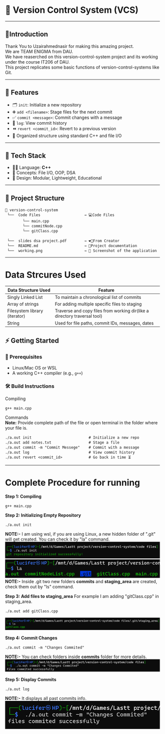 # 🔄 Version Control System (VCS)
----

## 📌Introduction

Thank You to Uzairahmednasir for making this amazing project.  
We are TEAM ENIGMA from DAU.  
We have reaserched on this version-control-system project and its working under the course IT206 of DAU.  
This project replicates some basic functions of version-control-systems like Git.  

---

## 🚀 Features

- 🗂️ `init`: Initialize a new repository
- ➕ `add <filename>`: Stage files for the next commit
- ✅ `commit <message>`: Commit changes with a message
- 📜 `log`: View commit history
- ⏪ `revert <commit_id>`: Revert to a previous version
- 🧱 Organized structure using standard C++ and file I/O
---

## 🧰 Tech Stack

- 👨‍💻 Language: **C++**
- 📁 Concepts: File I/O, OOP, DSA
- 🧠 Design: Modular, Lightweight, Educational

---

## 📁 Project Structure
```
🔄 version-control-system
 └──  Code Files                    → 💻Code Files 
        └── main.cpp
        └── commitNode.cpp
        └── gitClass.cpp

 └──  slides dsa project.pdf        → ❤️‍🔥From Creator   
 └──  README.md                     → 📄Project documentation
 └──  working.png                   → 📸 Screenshot of the application
```
---
# Data Strcures Used

| Data Structure Used                   | Feature            |
|---------------------------|-------------------------------|
| Singly Linked List            | To maintain a chronological list of commits            |
| Array of strings| For adding multiple specific files to staging              |
| Filesystem library (iterator)    | Traverse and copy files from working dir(like a directory traversal tool) |
| String    | Used for file paths, commit IDs, messages, dates                       |

## ⚡ Getting Started

### 🧱 Prerequisites

- Linux/Mac OS or WSL
- A working C++ compiler (e.g., `g++`)

### 🛠️ Build Instructions

Compiling
```
g++ main.cpp
```

Commands    
**Note:** Provide complete path of the file or open terminal in the folder where your file is.
```
./a.out init                          # Initialize a new repo
./a.out add notes.txt                 # Stage a file
./a.out commit -m "Commit Messege"    # Commit with a message
./a.out log                           # View commit history
./a.out revert <commit_id>            # Go back in time ⏳
```
----
# Complete Procedure for running

**Step 1: Compiling**
```
g++ main.cpp
```
**Step 2: Initializing Empty Repository**  

```
./a.out init
```
**NOTE:-** I am using wsl, if you are using Linux, a new hidden folder of ".git" will get created. You can check it by "la" command.
![init](Screenshot1.png)
![init](Screenshot2.png)
**NOTE:-** Inside .git two new folders **commits** and **staging_area** are created, check them out by "ls" command.

**Step 3: Add files to staging_area**
For example I am adding "gitClass.cpp" in staging_area.
```
./a.out add gitClass.cpp
```
![init](Screenshot4.png)

**Step 4: Commit Changes**
```
./a.out commit -m "Changes Commited"
```
**NOTE:-** You can check folders inside **commits** folder for more details. 
![init](Screenshot5.png)

**Step 5: Display Commits**
```
./a.out log
```
**NOTE:-** It displays all past commits info.
![init](Screenshot6.png)

